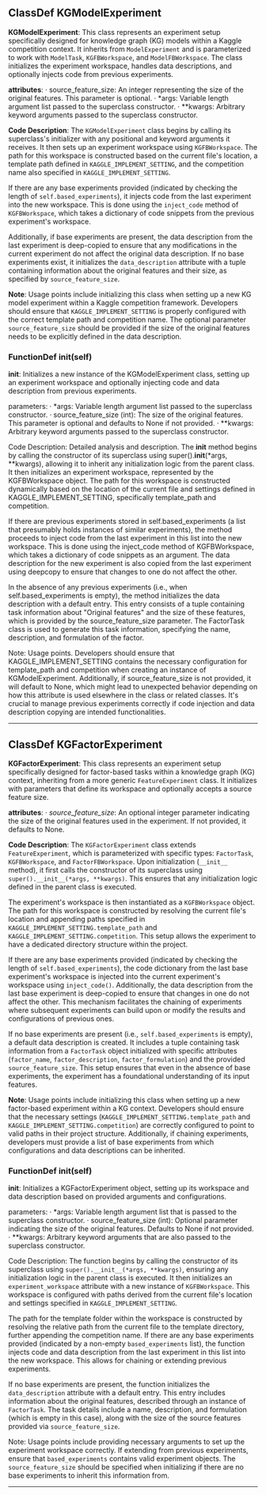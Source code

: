 ## ClassDef KGModelExperiment
**KGModelExperiment**: This class represents an experiment setup specifically designed for knowledge graph (KG) models within a Kaggle competition context. It inherits from `ModelExperiment` and is parameterized to work with `ModelTask`, `KGFBWorkspace`, and `ModelFBWorkspace`. The class initializes the experiment workspace, handles data descriptions, and optionally injects code from previous experiments.

**attributes**:
· source_feature_size: An integer representing the size of the original features. This parameter is optional.
· *args: Variable length argument list passed to the superclass constructor.
· **kwargs: Arbitrary keyword arguments passed to the superclass constructor.

**Code Description**: The `KGModelExperiment` class begins by calling its superclass's initializer with any positional and keyword arguments it receives. It then sets up an experiment workspace using `KGFBWorkspace`. The path for this workspace is constructed based on the current file's location, a template path defined in `KAGGLE_IMPLEMENT_SETTING`, and the competition name also specified in `KAGGLE_IMPLEMENT_SETTING`.

If there are any base experiments provided (indicated by checking the length of `self.based_experiments`), it injects code from the last experiment into the new workspace. This is done using the `inject_code` method of `KGFBWorkspace`, which takes a dictionary of code snippets from the previous experiment's workspace.

Additionally, if base experiments are present, the data description from the last experiment is deep-copied to ensure that any modifications in the current experiment do not affect the original data description. If no base experiments exist, it initializes the `data_description` attribute with a tuple containing information about the original features and their size, as specified by `source_feature_size`.

**Note**: Usage points include initializing this class when setting up a new KG model experiment within a Kaggle competition framework. Developers should ensure that `KAGGLE_IMPLEMENT_SETTING` is properly configured with the correct template path and competition name. The optional parameter `source_feature_size` should be provided if the size of the original features needs to be explicitly defined in the data description.
### FunctionDef __init__(self)
**__init__**: Initializes a new instance of the KGModelExperiment class, setting up an experiment workspace and optionally injecting code and data description from previous experiments.

parameters:
· *args: Variable length argument list passed to the superclass constructor.
· source_feature_size (int): The size of the original features. This parameter is optional and defaults to None if not provided.
· **kwargs: Arbitrary keyword arguments passed to the superclass constructor.

Code Description: Detailed analysis and description.
The __init__ method begins by calling the constructor of its superclass using super().__init__(*args, **kwargs), allowing it to inherit any initialization logic from the parent class. It then initializes an experiment workspace, represented by the KGFBWorkspace object. The path for this workspace is constructed dynamically based on the location of the current file and settings defined in KAGGLE_IMPLEMENT_SETTING, specifically template_path and competition.

If there are previous experiments stored in self.based_experiments (a list that presumably holds instances of similar experiments), the method proceeds to inject code from the last experiment in this list into the new workspace. This is done using the inject_code method of KGFBWorkspace, which takes a dictionary of code snippets as an argument. The data description for the new experiment is also copied from the last experiment using deepcopy to ensure that changes to one do not affect the other.

In the absence of any previous experiments (i.e., when self.based_experiments is empty), the method initializes the data description with a default entry. This entry consists of a tuple containing task information about "Original features" and the size of these features, which is provided by the source_feature_size parameter. The FactorTask class is used to generate this task information, specifying the name, description, and formulation of the factor.

Note: Usage points.
Developers should ensure that KAGGLE_IMPLEMENT_SETTING contains the necessary configuration for template_path and competition when creating an instance of KGModelExperiment. Additionally, if source_feature_size is not provided, it will default to None, which might lead to unexpected behavior depending on how this attribute is used elsewhere in the class or related classes. It's crucial to manage previous experiments correctly if code injection and data description copying are intended functionalities.
***
## ClassDef KGFactorExperiment
**KGFactorExperiment**: This class represents an experiment setup specifically designed for factor-based tasks within a knowledge graph (KG) context, inheriting from a more generic `FeatureExperiment` class. It initializes with parameters that define its workspace and optionally accepts a source feature size.

**attributes**:
· *source_feature_size*: An optional integer parameter indicating the size of the original features used in the experiment. If not provided, it defaults to None.

**Code Description**: The `KGFactorExperiment` class extends `FeatureExperiment`, which is parameterized with specific types: `FactorTask`, `KGFBWorkspace`, and `FactorFBWorkspace`. Upon initialization (`__init__` method), it first calls the constructor of its superclass using `super().__init__(*args, **kwargs)`. This ensures that any initialization logic defined in the parent class is executed.

The experiment's workspace is then instantiated as a `KGFBWorkspace` object. The path for this workspace is constructed by resolving the current file's location and appending paths specified in `KAGGLE_IMPLEMENT_SETTING.template_path` and `KAGGLE_IMPLEMENT_SETTING.competition`. This setup allows the experiment to have a dedicated directory structure within the project.

If there are any base experiments provided (indicated by checking the length of `self.based_experiments`), the code dictionary from the last base experiment's workspace is injected into the current experiment's workspace using `inject_code()`. Additionally, the data description from the last base experiment is deep-copied to ensure that changes in one do not affect the other. This mechanism facilitates the chaining of experiments where subsequent experiments can build upon or modify the results and configurations of previous ones.

If no base experiments are present (i.e., `self.based_experiments` is empty), a default data description is created. It includes a tuple containing task information from a `FactorTask` object initialized with specific attributes (`factor_name`, `factor_description`, `factor_formulation`) and the provided `source_feature_size`. This setup ensures that even in the absence of base experiments, the experiment has a foundational understanding of its input features.

**Note**: Usage points include initializing this class when setting up a new factor-based experiment within a KG context. Developers should ensure that the necessary settings (`KAGGLE_IMPLEMENT_SETTING.template_path` and `KAGGLE_IMPLEMENT_SETTING.competition`) are correctly configured to point to valid paths in their project structure. Additionally, if chaining experiments, developers must provide a list of base experiments from which configurations and data descriptions can be inherited.
### FunctionDef __init__(self)
**__init__**: Initializes a KGFactorExperiment object, setting up its workspace and data description based on provided arguments and configurations.

parameters:
· *args: Variable length argument list that is passed to the superclass constructor.
· source_feature_size (int): Optional parameter indicating the size of the original features. Defaults to None if not provided.
· **kwargs: Arbitrary keyword arguments that are also passed to the superclass constructor.

Code Description: The function begins by calling the constructor of its superclass using `super().__init__(*args, **kwargs)`, ensuring any initialization logic in the parent class is executed. It then initializes an `experiment_workspace` attribute with a new instance of `KGFBWorkspace`. This workspace is configured with paths derived from the current file's location and settings specified in `KAGGLE_IMPLEMENT_SETTING`.

The path for the template folder within the workspace is constructed by resolving the relative path from the current file to the template directory, further appending the competition name. If there are any base experiments provided (indicated by a non-empty `based_experiments` list), the function injects code and data description from the last experiment in this list into the new workspace. This allows for chaining or extending previous experiments.

If no base experiments are present, the function initializes the `data_description` attribute with a default entry. This entry includes information about the original features, described through an instance of `FactorTask`. The task details include a name, description, and formulation (which is empty in this case), along with the size of the source features provided via `source_feature_size`.

Note: Usage points include providing necessary arguments to set up the experiment workspace correctly. If extending from previous experiments, ensure that `based_experiments` contains valid experiment objects. The `source_feature_size` should be specified when initializing if there are no base experiments to inherit this information from.
***
